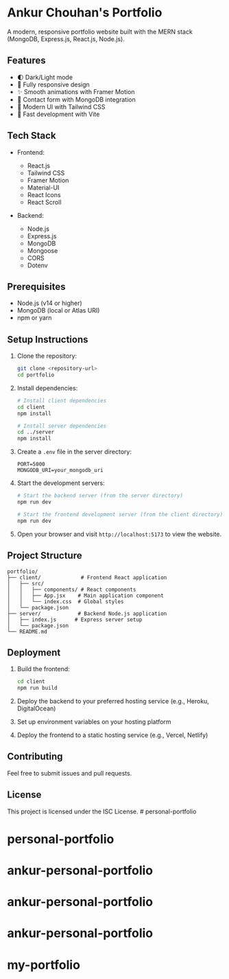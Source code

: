 # Ankur Chouhan's Portfolio

A modern, responsive portfolio website built with the MERN stack (MongoDB, Express.js, React.js, Node.js).

## Features

- 🌓 Dark/Light mode
- 📱 Fully responsive design
- ✨ Smooth animations with Framer Motion
- 📝 Contact form with MongoDB integration
- 🎨 Modern UI with Tailwind CSS
- 🚀 Fast development with Vite

## Tech Stack

- Frontend:
  - React.js
  - Tailwind CSS
  - Framer Motion
  - Material-UI
  - React Icons
  - React Scroll

- Backend:
  - Node.js
  - Express.js
  - MongoDB
  - Mongoose
  - CORS
  - Dotenv

## Prerequisites

- Node.js (v14 or higher)
- MongoDB (local or Atlas URI)
- npm or yarn

## Setup Instructions

1. Clone the repository:
   ```bash
   git clone <repository-url>
   cd portfolio
   ```

2. Install dependencies:
   ```bash
   # Install client dependencies
   cd client
   npm install

   # Install server dependencies
   cd ../server
   npm install
   ```

3. Create a `.env` file in the server directory:
   ```
   PORT=5000
   MONGODB_URI=your_mongodb_uri
   ```

4. Start the development servers:
   ```bash
   # Start the backend server (from the server directory)
   npm run dev

   # Start the frontend development server (from the client directory)
   npm run dev
   ```

5. Open your browser and visit `http://localhost:5173` to view the website.

## Project Structure

```
portfolio/
├── client/             # Frontend React application
│   ├── src/
│   │   ├── components/ # React components
│   │   ├── App.jsx    # Main application component
│   │   └── index.css  # Global styles
│   └── package.json
├── server/            # Backend Node.js application
│   ├── index.js      # Express server setup
│   └── package.json
└── README.md
```

## Deployment

1. Build the frontend:
   ```bash
   cd client
   npm run build
   ```

2. Deploy the backend to your preferred hosting service (e.g., Heroku, DigitalOcean)

3. Set up environment variables on your hosting platform

4. Deploy the frontend to a static hosting service (e.g., Vercel, Netlify)

## Contributing

Feel free to submit issues and pull requests.

## License

This project is licensed under the ISC License. # personal-portfolio
# personal-portfolio
# ankur-personal-portfolio
# ankur-personal-portfolio
# ankur-personal-portfolio
# my-portfolio
